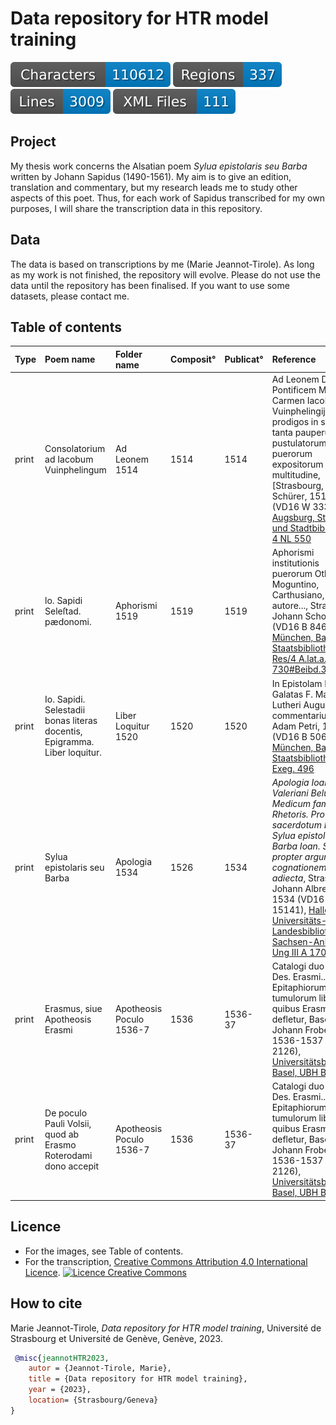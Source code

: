 # Data repository for HTR model training

![characters badge](badges/characters.svg) ![regions badge](badges/regions.svg) ![lines badge](badges/lines.svg) ![files badge](badges/files.svg) 

## Project

My thesis work concerns the Alsatian poem _Sylua epistolaris seu Barba_ written by Johann Sapidus (1490-1561). My aim is to give an edition, translation and commentary, but my research leads me to study other aspects of this poet. Thus, for each work of Sapidus transcribed for my own purposes, I will share the transcription data in this repository. 

## Data

The data is based on transcriptions by me (Marie Jeannot-Tirole). 
As long as my work is not finished, the repository will evolve. Please do not use the data until the repository has been finalised. If you want to use some datasets, please contact me.

## Table of contents

| Type |  Poem name| Folder name | Composit° | Publicat° | Reference | Pages | Images licence |
| :-- | :------ | :---- | :-- |:------------| :---------| :---| ----:|
|print| Consolatorium ad Iacobum Vuinphelingum | Ad Leonem 1514 | 1514 | 1514 | Ad Leonem Decimvm Pontificem Maximum Carmen Iacob. Vuinphelingij contra prodigos in scorta in tanta pauperum, pustulatorum & puerorum expositorum multitudine, [Strasbourg, Matthias Schürer, 1514] (VD16 W 3331), [Augsburg, Staats- und Stadtbibliothek, 4 NL 550](http://mdz-nbn-resolving.de/urn:nbn:de:bvb:12-bsb11220220-4) |7 |  <a rel="license" href="https://creativecommons.org/publicdomain/mark/1.0/"><img alt="Licence Creative Commons" style="border-width:0" src="https://licensebuttons.net/p/mark/1.0/88x31.png" /></a><br /> |
| print| lo. Sapidi Seleſtad. pædonomi.| Aphorismi 1519 | 1519 | 1519 | Aphorismi institutionis puerorum Othone B. Moguntino, Carthusiano, autore..., Strasbourg, Johann Schott, 1519 (VD16 B 8466), [München, Bayerische Staatsbibliothek, Res/4 A.lat.a. 730#Beibd.3](https://mdz-nbn-resolving.de/urn:nbn:de:bvb:12-bsb00080053-6). |1|<a rel="license" href="https://creativecommons.org/publicdomain/mark/1.0/"><img alt="Licence Creative Commons" style="border-width:0" src="https://licensebuttons.net/p/mark/1.0/88x31.png" /></a><br /> | | <a rel="license" href="https://creativecommons.org/publicdomain/mark/1.0/"><img alt="Licence Creative Commons" style="border-width:0" src="https://licensebuttons.net/p/mark/1.0/88x31.png" /></a><br /> |
|print| Io. Sapidi. Selestadii bonas literas docentis, Epigramma. Liber loquitur. | Liber Loquitur 1520 | 1520 | 1520 | In Epistolam Pauli ad Galatas F. Martini Lutheri Augustiniani commentarius, Bâle, Adam Petri, 1520 (VD16 B 5067), [München, Bayerische Staatsbibliothek, 4 Exeg. 496](https://mdz-nbn-resolving.de/urn:nbn:de:bvb:12-bsb10984759-7) | 1 | <a rel="license" href="https://creativecommons.org/publicdomain/mark/1.0/"><img alt="Licence Creative Commons" style="border-width:0" src="https://licensebuttons.net/p/mark/1.0/88x31.png" /></a><br /> [Non-commercial use only](http://rightsstatements.org/vocab/NoC-NC/1.0/) |
| print | Sylua epistolaris seu Barba| Apologia 1534 | 1526| 1534 | _Apologia Ioan. Pierii Valeriani Belunen. Medicum familiæ Rhetoris. Pro sacerdotum Barbis. Sylua epistolaris seu Barba Ioan. Sapidi, propter argumenti cognationem adiecta_, Strasbourg, Johann Albrecht, 1534 (VD16 ZV 15141), [Halle, Universitäts- und Landesbibliothek Sachsen-Anhalt, Ung III A 170 (2)](http://dx.doi.org/10.25673/opendata2-175) | 88 | <a rel="license" href="https://creativecommons.org/publicdomain/mark/1.0/"><img alt="Licence Creative Commons" style="border-width:0" src="https://licensebuttons.net/p/mark/1.0/88x31.png" /></a><br /> |
| print | Erasmus, siue Apotheosis Erasmi | Apotheosis Poculo 1536-7 | 1536 | 1536-37 | Catalogi duo operum Des. Erasmi... Epitaphiorum ac tumulorum libellus quibus Erasmi mors defletur, Basel, Johann Froben, 1536-1537 (VD16 E 2126), [Universitätsbibliothek Basel, UBH BL II 18](https://doi.org/10.3931/e-rara-3884) |13|<a rel="license" href="https://creativecommons.org/publicdomain/mark/1.0/"><img alt="Licence Creative Commons" style="border-width:0" src="https://licensebuttons.net/p/mark/1.0/88x31.png" /></a><br />|
| print | De poculo Pauli Volsii, quod ab Erasmo Roterodami dono accepit | Apotheosis Poculo 1536-7 | 1536 | 1536-37 | Catalogi duo operum Des. Erasmi... Epitaphiorum ac tumulorum libellus quibus Erasmi mors defletur, Basel, Johann Froben, 1536-1537 (VD16 E 2126), [Universitätsbibliothek Basel, UBH BL II 18](https://doi.org/10.3931/e-rara-3884) |2|<a rel="license" href="https://creativecommons.org/publicdomain/mark/1.0/"><img alt="Licence Creative Commons" style="border-width:0" src="https://licensebuttons.net/p/mark/1.0/88x31.png" /></a><br />|

## Licence

- For the images, see Table of contents.
- For the transcription, <a rel="license" href="http://creativecommons.org/licenses/by/4.0/">Creative Commons Attribution 4.0 International Licence</a>. <a rel="license" href="http://creativecommons.org/licenses/by/4.0/"><img alt="Licence Creative Commons" style="border-width:0" src="https://i.creativecommons.org/l/by/4.0/88x31.png" /></a><br />

## How to cite

Marie Jeannot-Tirole, _Data repository for HTR model training_, Université de Strasbourg et Université de Genève, Genève, 2023.

```bibtex
 @misc{jeannotHTR2023,
    autor = {Jeannot-Tirole, Marie},
    title = {Data repository for HTR model training}, 
    year = {2023},    
    location= {Strasbourg/Geneva}
}

